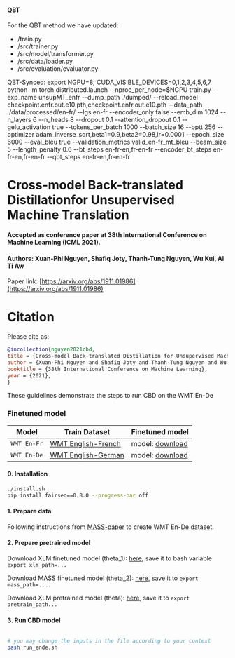 #### QBT
For the QBT method we have updated:
- /train.py
- /src/trainer.py
- /src/model/transformer.py
- /src/data/loader.py
- /src/evaluation/evaluator.py  

QBT-Synced:
export NGPU=8; CUDA_VISIBLE_DEVICES=0,1,2,3,4,5,6,7 python -m torch.distributed.launch --nproc_per_node=$NGPU train.py --exp_name unsupMT_enfr --dump_path ./dumped/ --reload_model checkpoint.enfr.out.e10.pth,checkpoint.enfr.out.e10.pth --data_path ./data/processed/en-fr/ --lgs en-fr --encoder_only false --emb_dim 1024 --n_layers 6 --n_heads 8 --dropout 0.1 --attention_dropout 0.1 --gelu_activation true --tokens_per_batch 1000 --batch_size 16 --bptt 256 --optimizer adam_inverse_sqrt,beta1=0.9,beta2=0.98,lr=0.0001 --epoch_size 6000 --eval_bleu true --validation_metrics valid_en-fr_mt_bleu --beam_size 5 --length_penalty 0.6 --bt_steps en-fr-en,fr-en-fr --encoder_bt_steps en-fr-en,fr-en-fr --qbt_steps en-fr-en,fr-en-fr





# Cross-model Back-translated Distillationfor Unsupervised Machine Translation
#### Accepted as conference paper at 38th International Conference on Machine Learning (ICML 2021).
#### Authors: Xuan-Phi Nguyen, Shafiq Joty, Thanh-Tung Nguyen, Wu Kui, Ai Ti Aw

Paper link: [https://arxiv.org/abs/1911.01986](https://arxiv.org/abs/1911.01986)

# Citation

Please cite as:

```bibtex
@incollection{nguyen2021cbd,
title = {Cross-model Back-translated Distillation for Unsupervised Machine Translation},
author = {Xuan-Phi Nguyen and Shafiq Joty and Thanh-Tung Nguyen and Wu Kui and Ai Ti Aw},
booktitle = {38th International Conference on Machine Learning},
year = {2021},
}
```

These guidelines demonstrate the steps to run CBD on the WMT En-De

### Finetuned model

Model | Train Dataset | Finetuned model
---|---|---
`WMT En-Fr` | [WMT English-French](not-ready) | model: [download](https://www.dropbox.com/s/qi02mbeh39cpow8/checkpoint1.infer.pth?dl=0) 
`WMT En-De` | [WMT English-German](not-ready) | model: [download](https://drive.google.com/file/d/1PEH6sW3Vp2RuwLLblJNxUm7L18zHgXhz/view?usp=sharing) 

#### 0. Installation

```bash
./install.sh
pip install fairseq==0.8.0 --progress-bar off
```

#### 1. Prepare data

Following instructions from [MASS-paper](https://github.com/microsoft/MASS) to create WMT En-De dataset.

#### 2. Prepare pretrained model

Download XLM finetuned model (theta_1): [here](https://drive.google.com/file/d/1EiJSwR49fD3N-iBpAsy0jv-18CdOd1sN/view?usp=sharing), save it to bash variable `export xlm_path=...`

Download MASS finetuned model (theta_2): [here](https://modelrelease.blob.core.windows.net/mass/mass_ft_ende_1024.pth), save it to `export mass_path=....`

Download XLM pretrained model (theta): [here](https://dl.fbaipublicfiles.com/XLM/mlm_ende_1024.pth), save it to `export pretrain_path...`


#### 3. Run CBD model
```bash

# you may change the inputs in the file according to your context
bash run_ende.sh

```

